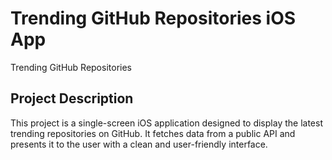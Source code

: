 # Trending GitHub Repositories iOS App
Trending GitHub Repositories


## Project Description

This project is a single-screen iOS application designed to display the latest trending repositories on GitHub. It fetches data from a public API and presents it to the user with a clean and user-friendly interface. 
